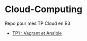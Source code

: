 # Cloud-Computing
Repo pour mes TP Cloud en B3

- [TP1 : Vagrant et Ansible](https://github.com/yrlan-montagnier/Cloud-Computing/tree/main/TP1)
